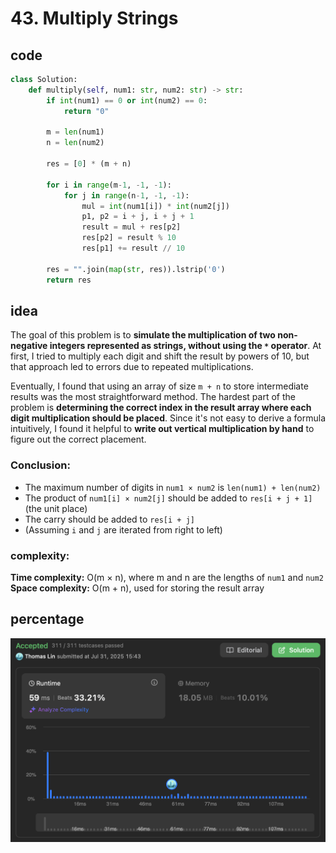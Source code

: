 # 43. Multiply Strings
## code
```python
class Solution:
    def multiply(self, num1: str, num2: str) -> str:
        if int(num1) == 0 or int(num2) == 0:
            return "0"

        m = len(num1)
        n = len(num2)

        res = [0] * (m + n)

        for i in range(m-1, -1, -1):
            for j in range(n-1, -1, -1):
                mul = int(num1[i]) * int(num2[j])
                p1, p2 = i + j, i + j + 1
                result = mul + res[p2]
                res[p2] = result % 10
                res[p1] += result // 10

        res = "".join(map(str, res)).lstrip('0')
        return res
```
## idea
The goal of this problem is to **simulate the multiplication of two non-negative integers represented as strings, without using the `*` operator**.
At first, I tried to multiply each digit and shift the result by powers of 10, but that approach led to errors due to repeated multiplications.

Eventually, I found that using an array of size `m + n` to store intermediate results was the most straightforward method.
The hardest part of the problem is **determining the correct index in the result array where each digit multiplication should be placed**. Since it's not easy to derive a formula intuitively, I found it helpful to **write out vertical multiplication by hand** to figure out the correct placement.

### Conclusion:
* The maximum number of digits in `num1 × num2` is `len(num1) + len(num2)`
* The product of `num1[i] × num2[j]` should be added to `res[i + j + 1]` (the unit place)
* The carry should be added to `res[i + j]`
* (Assuming `i` and `j` are iterated from right to left)

### complexity: 
**Time complexity:** O(m × n), where m and n are the lengths of `num1` and `num2`
**Space complexity:** O(m + n), used for storing the result array
## percentage
![](/assetPic/ms.png)